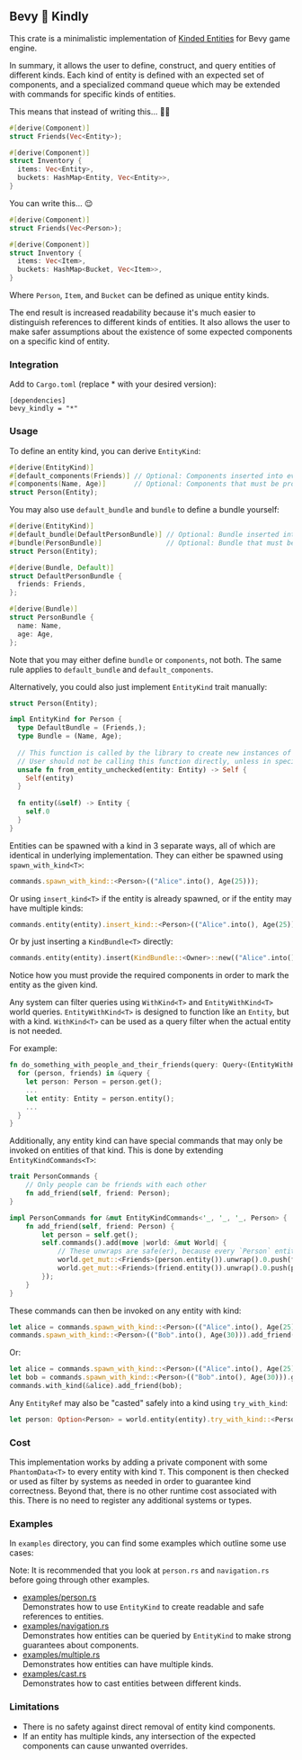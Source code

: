 ## Bevy 💖 Kindly

This crate is a minimalistic implementation of [Kinded Entities](https://github.com/bevyengine/bevy/issues/1634) for Bevy game engine.

In summary, it allows the user to define, construct, and query entities of different kinds. Each kind of entity is defined with an expected set of components, and a specialized command queue which may be extended with commands for specific kinds of entities.

This means that instead of writing this... 😵‍💫
```rust
#[derive(Component)]
struct Friends(Vec<Entity>);

#[derive(Component)]
struct Inventory {
  items: Vec<Entity>,
  buckets: HashMap<Entity, Vec<Entity>>,
}
```

You can write this... 😌
```rust
#[derive(Component)]
struct Friends(Vec<Person>);

#[derive(Component)]
struct Inventory {
  items: Vec<Item>,
  buckets: HashMap<Bucket, Vec<Item>>,
}
```

Where `Person`, `Item`, and `Bucket` can be defined as unique entity kinds.

The end result is increased readability because it's much easier to distinguish references to different kinds of entities. It also allows the user to make safer assumptions about the existence of some expected components on a specific kind of entity.

### Integration

Add to `Cargo.toml` (replace * with your desired version):
```
[dependencies]
bevy_kindly = "*"
```

### Usage

To define an entity kind, you can derive `EntityKind`:
```rust
#[derive(EntityKind)]
#[default_components(Friends)] // Optional: Components inserted into every `Person` by default
#[components(Name, Age)]       // Optional: Components that must be provided to spawn a `Person`
struct Person(Entity);
```

You may also use `default_bundle` and `bundle` to define a bundle yourself:
```rust
#[derive(EntityKind)]
#[default_bundle(DefaultPersonBundle)] // Optional: Bundle inserted into every `Person` by default
#[bundle(PersonBundle)]                // Optional: Bundle that must be provided to spawn a `Person`
struct Person(Entity);

#[derive(Bundle, Default)]
struct DefaultPersonBundle {
  friends: Friends,
};

#[derive(Bundle)]
struct PersonBundle {
  name: Name,
  age: Age,
};
```

Note that you may either define `bundle` or `components`, not both. The same rule applies to `default_bundle` and `default_components`.

Alternatively, you could also just implement `EntityKind` trait manually:
```rust
struct Person(Entity);

impl EntityKind for Person {
  type DefaultBundle = (Friends,);
  type Bundle = (Name, Age);
  
  // This function is called by the library to create new instances of this kind, but only when it's actually safe to do so
  // User should not be calling this function directly, unless in special cases.
  unsafe fn from_entity_unchecked(entity: Entity) -> Self {
    Self(entity)
  }
  
  fn entity(&self) -> Entity {
    self.0
  }
}
```

Entities can be spawned with a kind in 3 separate ways, all of which are identical in underlying implementation.
They can either be spawned using `spawn_with_kind<T>`:
```rust
commands.spawn_with_kind::<Person>(("Alice".into(), Age(25)));
```
Or using `insert_kind<T>` if the entity is already spawned, or if the entity may have multiple kinds:
```rust
commands.entity(entity).insert_kind::<Person>(("Alice".into(), Age(25)));
```
Or by just inserting a `KindBundle<T>` directly:
```rust
commands.entity(entity).insert(KindBundle::<Owner>::new(("Alice".into(), Age(25))));
```
Notice how you must provide the required components in order to mark the entity as the given kind.

Any system can filter queries using `WithKind<T>` and `EntityWithKind<T>` world queries.
`EntityWithKind<T>` is designed to function like an `Entity`, but with a kind.
`WithKind<T>` can be used as a query filter when the actual entity is not needed.

For example:
```rust
fn do_something_with_people_and_their_friends(query: Query<(EntityWithKind<Person>, &Friends)>) {
  for (person, friends) in &query {
    let person: Person = person.get();
    ...
    let entity: Entity = person.entity();
    ...
  }
}
```

Additionally, any entity kind can have special commands that may only be invoked on entities of that kind.
This is done by extending `EntityKindCommands<T>`:

```rust
trait PersonCommands {
    // Only people can be friends with each other
    fn add_friend(self, friend: Person);
}

impl PersonCommands for &mut EntityKindCommands<'_, '_, '_, Person> {
    fn add_friend(self, friend: Person) {
        let person = self.get();
        self.commands().add(move |world: &mut World| {
            // These unwraps are safe(er), because every `Person` entity has a `Friends` component
            world.get_mut::<Friends>(person.entity()).unwrap().0.push(friend);
            world.get_mut::<Friends>(friend.entity()).unwrap().0.push(person);
        });
    }
}
```

These commands can then be invoked on any entity with kind:
```rust
let alice = commands.spawn_with_kind::<Person>(("Alice".into(), Age(25))).get();
commands.spawn_with_kind::<Person>(("Bob".into(), Age(30))).add_friend(alice);
```
Or:
```rust
let alice = commands.spawn_with_kind::<Person>(("Alice".into(), Age(25))).get();
let bob = commands.spawn_with_kind::<Person>(("Bob".into(), Age(30))).get();
commands.with_kind(&alice).add_friend(bob);
```

Any `EntityRef` may also be "casted" safely into a kind using `try_with_kind`:
```rust
let person: Option<Person> = world.entity(entity).try_with_kind::<Person>();
```

### Cost

This implementation works by adding a private component with some `PhantomData<T>` to every entity with kind `T`.
This component is then checked or used as filter by systems as needed in order to guarantee kind correctness.
Beyond that, there is no other runtime cost associated with this. There is no need to register any additional systems or types.

### Examples

In `examples` directory, you can find some examples which outline some use cases:

Note: It is recommended that you look at `person.rs` and `navigation.rs` before going through other examples.

- [examples/person.rs](https://github.com/Zeenobit/bevy_kindly/blob/master/examples/person.rs)</br>
  Demonstrates how to use `EntityKind` to create readable and safe references to entities.
- [examples/navigation.rs](https://github.com/Zeenobit/bevy_kindly/blob/master/examples/navigation.rs)</br>
  Demonstrates how entities can be queried by `EntityKind` to make strong guarantees about components.
- [examples/multiple.rs](https://github.com/Zeenobit/bevy_kindly/blob/master/examples/multiple.rs)</br>
  Demonstrates how entities can have multiple kinds.
- [examples/cast.rs](https://github.com/Zeenobit/bevy_kindly/blob/master/examples/cast.rs)</br>
  Demonstrates how to cast entities between different kinds.

### Limitations

- There is no safety against direct removal of entity kind components.
- If an entity has multiple kinds, any intersection of the expected components can cause unwanted overrides.
